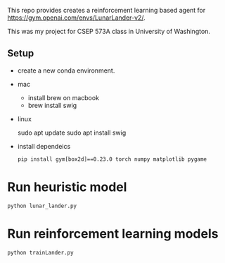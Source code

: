 
This repo provides creates a reinforcement learning based agent for https://gym.openai.com/envs/LunarLander-v2/.


This was my project for CSEP 573A class in University of Washington. 
## Setup
- create a new conda environment.
- mac
  - install brew on macbook
  - brew install swig

- linux

    sudo apt update
    sudo apt install swig

- install dependeics

      pip install gym[box2d]==0.23.0 torch numpy matplotlib pygame

# Run heuristic model

    python lunar_lander.py

# Run reinforcement learning models 

    python trainLander.py
